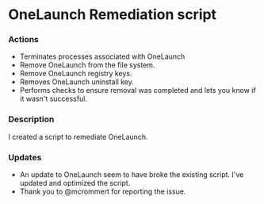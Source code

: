 # OneLaunch Remediation script

### Actions
- Terminates processes associated with OneLaunch
- Remove OneLaunch from the file system.
- Remove OneLaunch registry keys.
- Removes OneLaunch uninstall key.
- Performs checks to ensure removal was completed and lets you know if it wasn't successful.

### Description

I created a script to remediate OneLaunch.

### Updates

- An update to OneLaunch seem to have broke the existing script.  I've updated and optimized the script.
- Thank you to @mcrommert for reporting the issue. 
